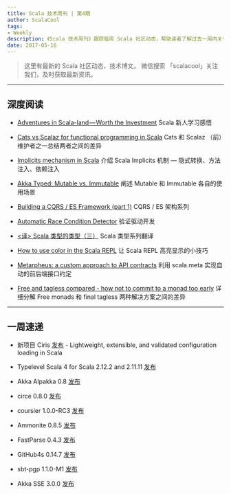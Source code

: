 ```yaml
---
title: Scala 技术周刊 | 第4期
author: ScalaCool
tags:
- Weekly
description: 《Scala 技术周刊》跟踪每周 Scala 社区动态，帮助读者了解过去一周内关于 Scala 发生的事情。
date: 2017-05-16
---
```


> 这里有最新的 Scala 社区动态、技术博文。
微信搜索 「scalacool」关注我们，及时获取最新资讯。

***

## 深度阅读

- [Adventures in Scala-land — Worth the Investment](https://medium.com/build-acl/adventures-in-scala-land-worth-the-investment-c01dd5da5c1c)
  Scala 新人学习感悟

- [Cats vs Scalaz for functional programming in Scala](https://www.reddit.com/r/scala/comments/6ar53p/cats_vs_scalaz_for_functional_programming_in_scala/)
  Cats 和 Scalaz （前）维护者之一总结两者之间的差异

- [Implicits mechanism in Scala](http://akmetiuk.com/posts/2017-05-12-implicits.html)
  介绍 Scala Implicits 机制 — 隐式转换、方法注入、依赖注入

- [Akka Typed: Mutable vs. Immutable](http://blog.akka.io/typed/2017/05/08/typed-mutable-vs-immutable)
  阐述 Mutable 和 Immutable 各自的使用场景

- [Building a CQRS / ES Framework (part 1)](http://www.strongtyped.io/blog/2017/05/07/building-cqrs-es-framework-part1/)
  CQRS / ES 架构系列

- [Automatic Race Condition Detector](https://improbable.io/2016/03/04/automatic-race-condition-detector)
  验证驱动开发

- [<译> Scala 类型的类型（三）](http://scala.cool/2017/05/scala-types-of-types-part-3/)
  Scala 类型系列翻译

- [How to use color in the Scala REPL](http://alvinalexander.com/photos/using-color-scala-repl)
  让 Scala REPL 高亮显示的小技巧

- [Metarpheus: a custom approach to API contracts](https://blog.buildo.io/metarpheus-a-custom-approach-to-api-contracts-f340a6792d43)
  利用 scala.meta 实现自动的前后端接口约定

- [Free and tagless compared - how not to commit to a monad too early](https://softwaremill.com/free-tagless-compared-how-not-to-commit-to-monad-too-early/)
  详细分解 Free monads 和 final tagless 两种解决方案之间的差异

***

## 一周速递

- 新项目 Ciris [发布](https://cir.is/) - Lightweight, extensible, and validated configuration loading in Scala

- Typelevel Scala 4 for Scala 2.12.2 and 2.11.11 [发布](https://github.com/typelevel/scala/blob/typelevel-readme/notes/typelevel-4.md)

- Akka Alpakka 0.8 [发布](https://github.com/akka/alpakka/releases)

- circe 0.8.0 [发布](https://github.com/circe/circe/releases/tag/v0.8.0)

- coursier 1.0.0-RC3 [发布](https://github.com/coursier/coursier/releases/tag/v1.0.0-RC3)

- Ammonite 0.8.5 [发布](http://www.lihaoyi.com/Ammonite/#0.8.5)

- FastParse 0.4.3 [发布](http://www.lihaoyi.com/fastparse/#0.4.3)

- GitHub4s 0.14.7 [发布](https://www.47deg.com/blog/github4s-v0-14-7-release/)

- sbt-pgp 1.1.0-M1 [发布](https://github.com/sbt/sbt-pgp/releases/tag/v1.1.0-M1)

- Akka SSE 3.0.0 [发布](https://github.com/hseeberger/akka-sse/releases/tag/v3.0.0)

